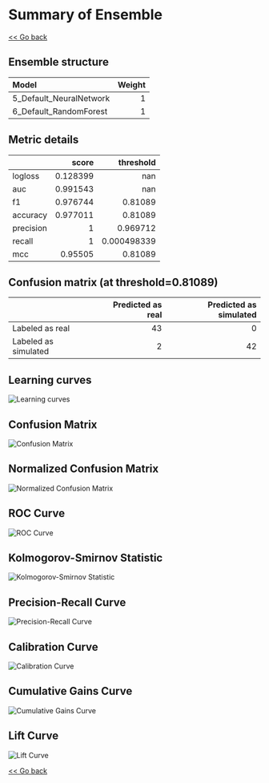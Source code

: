 # Summary of Ensemble

[<< Go back](../README.md)


## Ensemble structure
| Model                   |   Weight |
|:------------------------|---------:|
| 5_Default_NeuralNetwork |        1 |
| 6_Default_RandomForest  |        1 |

## Metric details
|           |    score |     threshold |
|:----------|---------:|--------------:|
| logloss   | 0.128399 | nan           |
| auc       | 0.991543 | nan           |
| f1        | 0.976744 |   0.81089     |
| accuracy  | 0.977011 |   0.81089     |
| precision | 1        |   0.969712    |
| recall    | 1        |   0.000498339 |
| mcc       | 0.95505  |   0.81089     |


## Confusion matrix (at threshold=0.81089)
|                      |   Predicted as real |   Predicted as simulated |
|:---------------------|--------------------:|-------------------------:|
| Labeled as real      |                  43 |                        0 |
| Labeled as simulated |                   2 |                       42 |

## Learning curves
![Learning curves](learning_curves.png)
## Confusion Matrix

![Confusion Matrix](confusion_matrix.png)


## Normalized Confusion Matrix

![Normalized Confusion Matrix](confusion_matrix_normalized.png)


## ROC Curve

![ROC Curve](roc_curve.png)


## Kolmogorov-Smirnov Statistic

![Kolmogorov-Smirnov Statistic](ks_statistic.png)


## Precision-Recall Curve

![Precision-Recall Curve](precision_recall_curve.png)


## Calibration Curve

![Calibration Curve](calibration_curve_curve.png)


## Cumulative Gains Curve

![Cumulative Gains Curve](cumulative_gains_curve.png)


## Lift Curve

![Lift Curve](lift_curve.png)



[<< Go back](../README.md)
